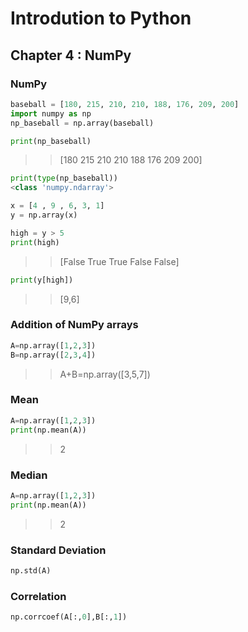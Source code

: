 # Introdution to Python

## Chapter 4 : NumPy
### NumPy
```python
baseball = [180, 215, 210, 210, 188, 176, 209, 200]
import numpy as np
np_baseball = np.array(baseball)

print(np_baseball)
```
>>[180 215 210 210 188 176 209 200]

```python
print(type(np_baseball))
<class 'numpy.ndarray'>

x = [4 , 9 , 6, 3, 1]
y = np.array(x)

high = y > 5
print(high)
```
>>[False  True  True False False]


```python
print(y[high])
```
>>[9,6]

### Addition of NumPy arrays
```python
A=np.array([1,2,3])
B=np.array([2,3,4])
```
>>A+B=np.array([3,5,7])


### Mean
```python
A=np.array([1,2,3])
print(np.mean(A))
```
>>2

### Median
```python
A=np.array([1,2,3])
print(np.mean(A))
```
>>2

### Standard Deviation
```python
np.std(A)
```

### Correlation
```python
np.corrcoef(A[:,0],B[:,1])
```
